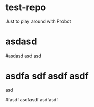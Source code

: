 # test-repo
Just to play around with Probot

# asdasd

#asdasd
asd
asd

# asdfa sdf asdf asdf
asd

#fasdf asdfasdf
asdfasdf
